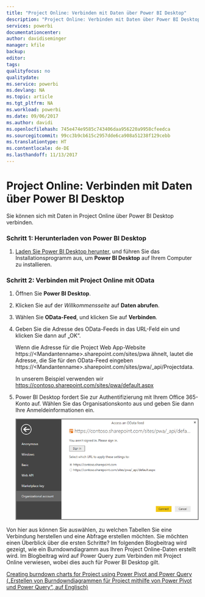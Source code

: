 ```yaml
---
title: "Project Online: Verbinden mit Daten über Power BI Desktop"
description: "Project Online: Verbinden mit Daten über Power BI Desktop"
services: powerbi
documentationcenter: 
author: davidiseminger
manager: kfile
backup: 
editor: 
tags: 
qualityfocus: no
qualitydate: 
ms.service: powerbi
ms.devlang: NA
ms.topic: article
ms.tgt_pltfrm: NA
ms.workload: powerbi
ms.date: 09/06/2017
ms.author: davidi
ms.openlocfilehash: 745e474e9585c743406daa956220a9958cfeedca
ms.sourcegitcommit: 99cc3b9cb615c2957dde6ca908a51238f129cebb
ms.translationtype: HT
ms.contentlocale: de-DE
ms.lasthandoff: 11/13/2017
---
```

# <a name="project-online-connect-to-data-through-power-bi-desktop"></a>Project Online: Verbinden mit Daten über Power BI Desktop
Sie können sich mit Daten in Project Online über Power BI Desktop verbinden.

### <a name="step-1-download-power-bi-desktop"></a>Schritt 1: Herunterladen von Power BI Desktop
1. [Laden Sie Power BI Desktop herunter](http://go.microsoft.com/fwlink/?LinkID=521662), und führen Sie das Installationsprogramm aus, um **Power BI Desktop** auf Ihrem Computer zu installieren.

### <a name="step-2-connect-to-project-online-with-odata"></a>Schritt 2: Verbinden mit Project Online mit OData
1. Öffnen Sie **Power BI Desktop**.
2. Klicken Sie auf der *Willkommensseite* auf **Daten abrufen**.
3. Wählen Sie **OData-Feed**, und klicken Sie auf **Verbinden**.
4. Geben Sie die Adresse des OData-Feeds in das URL-Feld ein und klicken Sie dann auf „OK“.
   
   Wenn die Adresse für die Project Web App-Website https://\<Mandantenname\>.sharepoint.com/sites/pwa ähnelt, lautet die Adresse, die Sie für den OData-Feed eingeben https://\<Mandantenname\>.sharepoint.com/sites/pwa/\_api/Projectdata.
   
   In unserem Beispiel verwenden wir https://contoso.sharepoint.com/sites/pwa/default.aspx
5. Power BI Desktop fordert Sie zur Authentifizierung mit Ihrem Office 365-Konto auf. Wählen Sie das Organisationskonto aus und geben Sie dann Ihre Anmeldeinformationen ein.
   
   ![](media/desktop-project-online-connect-to-data/image.png)

Von hier aus können Sie auswählen, zu welchen Tabellen Sie eine Verbindung herstellen und eine Abfrage erstellen möchten.  Sie möchten einen Überblick über die ersten Schritte?  Im folgenden Blogbeitrag wird gezeigt, wie ein Burndowndiagramm aus Ihren Project Online-Daten erstellt wird.  Im Blogbeitrag wird auf Power Query zum Verbinden mit Project Online verwiesen, wobei dies auch für Power BI Desktop gilt.

[Creating burndown charts for Project using Power Pivot and Power Query („Erstellen von Burndowndiagrammen für Project mithilfe von Power Pivot und Power Query“, auf Englisch)](http://blogs.office.com/2014/03/24/creating-burndown-charts-for-project-using-power-pivot-and-power-query/)

